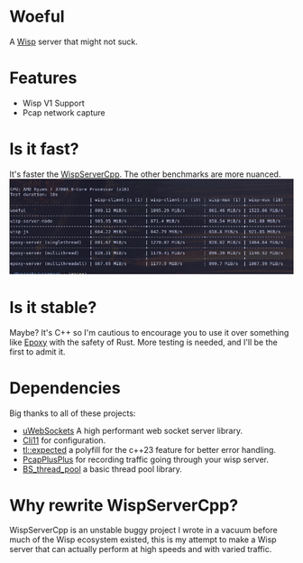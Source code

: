 # Woeful
A [Wisp](https://github.com/MercuryWorkshop/wisp-protocol) server that might not suck.

# Features
- Wisp V1 Support
- Pcap network capture

# Is it fast?
It's faster the [WispServerCpp](https://github.com/FoxMoss/WispServerCpp/). 
The other benchmarks are more nuanced.
![Benchmark Images](./public/bench.png)

# Is it stable?
Maybe? It's C++ so I'm cautious to encourage you to use it over something like [Epoxy](https://github.com/MercuryWorkshop/epoxy-tls) with the safety of Rust. More testing is needed, and I'll be the first to admit it.

# Dependencies
Big thanks to all of these projects:
- [uWebSockets](https://github.com/uNetworking/uWebSockets) A high performant web socket server library.
- [Cli11](https://github.com/CLIUtils/CLI11.git) for configuration.
- [tl::expected](https://github.com/TartanLlama/expected) a polyfill for the c++23 feature for better error handling.
- [PcapPlusPlus](https://github.com/seladb/PcapPlusPlus.git) for recording traffic going through your wisp server.
- [BS_thread_pool](https://github.com/bshoshany/thread-pool) a basic thread pool library.

# Why rewrite WispServerCpp?
WispServerCpp is an unstable buggy project I wrote in a vacuum before much of the Wisp ecosystem existed, this is my attempt to make a Wisp server that can actually perform at high speeds and with varied traffic.
